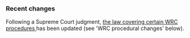 ###  Recent changes

Following a Supreme Court judgment, [ the law covering certain WRC procedures
](http://www.irishstatutebook.ie/eli/2021/act/29/enacted/en/print) has been
updated (see 'WRC procedural changes' below).
